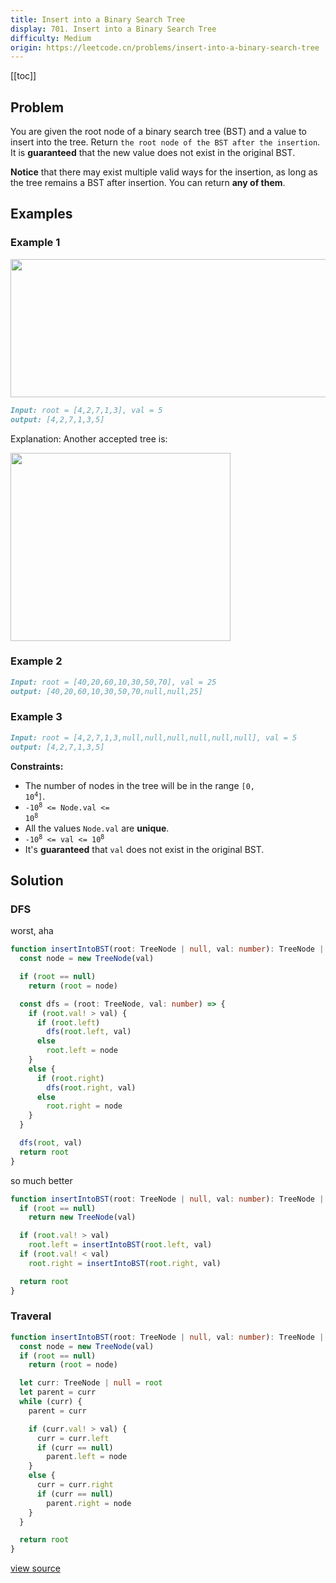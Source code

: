 ```yaml
---
title: Insert into a Binary Search Tree
display: 701. Insert into a Binary Search Tree
difficulty: Medium
origin: https://leetcode.cn/problems/insert-into-a-binary-search-tree
---
```


[[toc]]

## Problem

You are given the root node of a binary search tree (BST) and a value to insert into the tree. Return `the root node of the BST after the insertion`. It is **guaranteed** that the new value does not exist in the original BST.

**Notice** that there may exist multiple valid ways for the insertion, as long as the tree remains a BST after insertion. You can return **any of them**.

## Examples

### Example 1

<img alt="" src="https://assets.leetcode.com/uploads/2020/10/05/insertbst.jpg" style="width: 752px; height: 221px;" />

```md
Input: root = [4,2,7,1,3], val = 5
output: [4,2,7,1,3,5]
```

Explanation: Another accepted tree is:

<img alt="" src="https://assets.leetcode.com/uploads/2020/10/05/bst.jpg" style="width: 352px; height: 301px;" />

### Example 2

```md
Input: root = [40,20,60,10,30,50,70], val = 25
output: [40,20,60,10,30,50,70,null,null,25]
```

### Example 3

```md
Input: root = [4,2,7,1,3,null,null,null,null,null,null], val = 5
output: [4,2,7,1,3,5]
```

**Constraints:**

- The number of nodes in the tree will be in the range <code>[0, 10<sup>4</sup>]</code>.
- <code>-10<sup>8</sup> <= Node.val <= 10<sup>8</sup></code>
- All the values `Node.val` are **unique**.
- <code>-10<sup>8</sup> <= val <= 10<sup>8</sup></code>
- It's **guaranteed** that `val` does not exist in the original BST.

## Solution

### DFS

worst, aha

```ts
function insertIntoBST(root: TreeNode | null, val: number): TreeNode | null {
  const node = new TreeNode(val)

  if (root == null)
    return (root = node)

  const dfs = (root: TreeNode, val: number) => {
    if (root.val! > val) {
      if (root.left)
        dfs(root.left, val)
      else
        root.left = node
    }
    else {
      if (root.right)
        dfs(root.right, val)
      else
        root.right = node
    }
  }

  dfs(root, val)
  return root
}
```

so much better

```ts
function insertIntoBST(root: TreeNode | null, val: number): TreeNode | null {
  if (root == null)
    return new TreeNode(val)

  if (root.val! > val)
    root.left = insertIntoBST(root.left, val)
  if (root.val! < val)
    root.right = insertIntoBST(root.right, val)

  return root
}
```

### Traveral

```ts
function insertIntoBST(root: TreeNode | null, val: number): TreeNode | null {
  const node = new TreeNode(val)
  if (root == null)
    return (root = node)

  let curr: TreeNode | null = root
  let parent = curr
  while (curr) {
    parent = curr

    if (curr.val! > val) {
      curr = curr.left
      if (curr == null)
        parent.left = node
    }
    else {
      curr = curr.right
      if (curr == null)
        parent.right = node
    }
  }

  return root
}
```

[view source](https://leetcode.cn/problems/insert-into-a-binary-search-tree)
